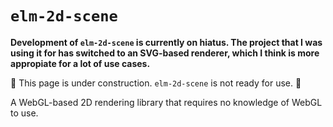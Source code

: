 # `elm-2d-scene`

**Development of `elm-2d-scene` is currently on hiatus. The project that I was using it for has switched to an
SVG-based renderer, which I think is
more appropiate for a lot of use
cases.**

🚧 This page is under construction. `elm-2d-scene` is not ready for use. 🚧

A WebGL-based 2D rendering library that requires no knowledge of WebGL to use.
